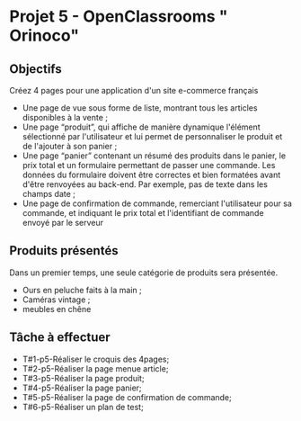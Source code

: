 # Projet 5 - OpenClassrooms " Orinoco" 

<h2>Objectifs</h2>

<p>Créez 4 pages pour une application d'un site e-commerce français<p>
  
 <ul>
   <li>Une page de vue sous forme de liste, montrant tous les articles disponibles
à la vente ;
</li>
   <li>Une page “produit”, qui affiche de manière dynamique l'élément
sélectionné par l'utilisateur et lui permet de personnaliser le produit et de
l'ajouter à son panier ;
</li>
   <li>Une page “panier” contenant un résumé des produits dans le panier, le prix
total et un formulaire permettant de passer une commande. Les données
du formulaire doivent être correctes et bien formatées avant d'être
renvoyées au back-end. Par exemple, pas de texte dans les champs date ;</li>
   <li>Une page de confirmation de commande, remerciant l'utilisateur pour sa
commande, et indiquant le prix total et l'identifiant de commande envoyé
par le serveur</li>
</ul>

<h2>Produits présentés</h2>

<p>Dans un premier temps, une seule catégorie de produits sera présentée.
</p>
<ul>
   <li>Ours en peluche faits à la main ;
</li>
   <li>Caméras vintage ;
</li>
   <li>meubles en chêne</li>
</ul>

<h2>Tâche à effectuer</h2>
<ul>
  <li>T#1-p5-Réaliser le croquis des 4pages;</li>
  <li>T#2-p5-Réaliser la page menue article;</li>
  <li>T#3-p5-Réaliser la page produit;</li>
  <li>T#4-p5-Réaliser la page panier;</li>
  <li>T#5-p5-Réaliser la page de confirmation de commande;</li>
  <li>T#6-p5-Réaliser un plan de test;</li>
</ul>
